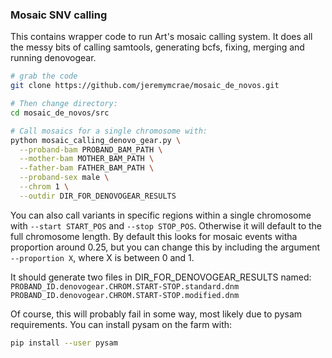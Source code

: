
### Mosaic SNV calling
This contains wrapper code to run Art's mosaic calling system. It does all the
messy bits of calling samtools, generating bcfs, fixing, merging and running
denovogear.

```sh
# grab the code
git clone https://github.com/jeremymcrae/mosaic_de_novos.git

# Then change directory:
cd mosaic_de_novos/src

# Call mosaics for a single chromosome with:
python mosaic_calling_denovo_gear.py \
  --proband-bam PROBAND_BAM_PATH \
  --mother-bam MOTHER_BAM_PATH \
  --father-bam FATHER_BAM_PATH \
  --proband-sex male \
  --chrom 1 \
  --outdir DIR_FOR_DENOVOGEAR_RESULTS
```

You can also call variants in specific regions within a single chromosome with
`--start START_POS` and `--stop STOP_POS`. Otherwise it will default to the full
chromosome length. By default this looks for mosaic events witha proportion
around 0.25, but you can change this by including the argument `--proportion X`,
where X is between 0 and 1.

It should generate two files in DIR_FOR_DENOVOGEAR_RESULTS named:
`PROBAND_ID.denovogear.CHROM.START-STOP.standard.dnm`
`PROBAND_ID.denovogear.CHROM.START-STOP.modified.dnm`

Of course, this will probably fail in some way, most likely due to pysam
requirements. You can install pysam on the farm with:
```sh
pip install --user pysam
```

